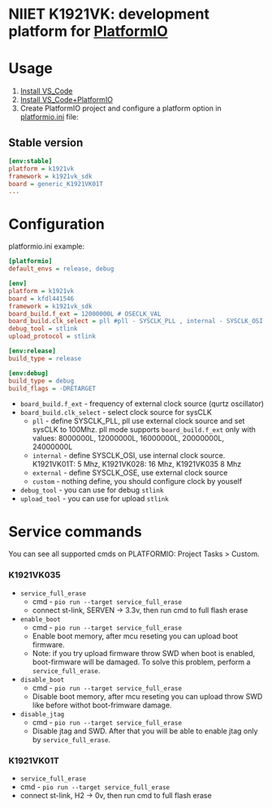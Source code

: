 # NIIET K1921VK: development platform for [PlatformIO](http://platformio.org)


# Usage

1. [Install VS_Code](https://code.visualstudio.com/)  
2. [Install VS_Code+PlatformIO](https://docs.platformio.org/en/latest/integration/ide/vscode.html#ide-vscode)  
3. Create PlatformIO project and configure a platform option in [platformio.ini](http://docs.platformio.org/page/projectconf.html) file:

## Stable version

```ini
[env:stable]
platform = k1921vk
framework = k1921vk_sdk
board = generic_K1921VK01T
...
```

# Configuration
platformio.ini example:
```ini
[platformio]
default_envs = release, debug

[env]
platform = k1921vk
board = kfdl441546
framework = k1921vk_sdk
board_build.f_ext = 12000000L # OSECLK_VAL 
board_build.clk_select = pll #pll - SYSCLK_PLL , internal - SYSCLK_OSI , external - SYSCLK_OSE
debug_tool = stlink
upload_protocol = stlink

[env:release]
build_type = release

[env:debug]
build_type = debug
build_flags = -DRETARGET
```

* `board_build.f_ext` - frequency of external clock source (qurtz oscillator)
* `board_build.clk_select` - select clock source for sysCLK
  * `pll` - define SYSCLK_PLL, pll use external clock source and set sysCLK to 100Mhz. pll mode supports `board_build.f_ext` only with values: 8000000L, 12000000L, 16000000L, 20000000L, 24000000L
  * `internal` - define SYSCLK_OSI, use internal clock source. K1921VK01T: 5 Mhz, K1921VK028: 16 Mhz, K1921VK035 8 Mhz
  * `external` - define SYSCLK_OSE, use external clock source
  * `custom` - nothing define, you should configure clock by youself
* `debug_tool` - you can use for debug `stlink`
* `upload_tool` - you can use for upload `stlink`

# Service commands
You can see all supported cmds on PLATFORMIO: Project Tasks > Custom.
### K1921VK035
* `service_full_erase`
  * cmd - `pio run --target service_full_erase`
  * connect st-link, SERVEN -> 3.3v, then run cmd to full flash erase
* `enable_boot`
  * cmd - `pio run --target service_full_erase`
  * Enable boot memory, after mcu reseting you can upload boot firmware.
  * Note: if you try upload firmware throw SWD when boot is enabled, boot-firmware will be damaged. To solve this problem, perform a `service_full_erase`.
* `disable_boot`
  * cmd - `pio run --target service_full_erase`
  * Disable boot memory, after mcu reseting you can upload throw SWD like before withot boot-frimware damage.
* `disable_jtag`
  * cmd - `pio run --target service_full_erase`
  * Disable jtag and SWD. After that you will be able to enable jtag only by `service_full_erase`.
### K1921VK01T
  * `service_full_erase`
  * cmd - `pio run --target service_full_erase`
  * connect st-link, H2 -> 0v, then run cmd to full flash erase